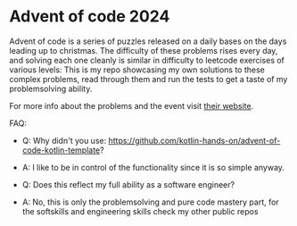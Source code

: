 # Advent of code 2024
Advent of code is a series of puzzles released on a daily bases on the days leading up to christmas.
The difficulty of these problems rises every day, and solving each one cleanly is similar in difficulty to leetcode exercises of various levels:
This is my repo showcasing my own solutions to these complex problems, read through them and run the tests to get a taste of my problemsolving ability.


For more info about the problems and the event visit [their website](https://adventofcode.com/).

FAQ:

- Q: Why didn't you use: https://github.com/kotlin-hands-on/advent-of-code-kotlin-template?
- A: I like to be in control of the functionality since it is so simple anyway.

- Q: Does this reflect my full ability as a software engineer?
- A: No, this is only the problemsolving and pure code mastery part, for the softskills and engineering skills check my other public repos

